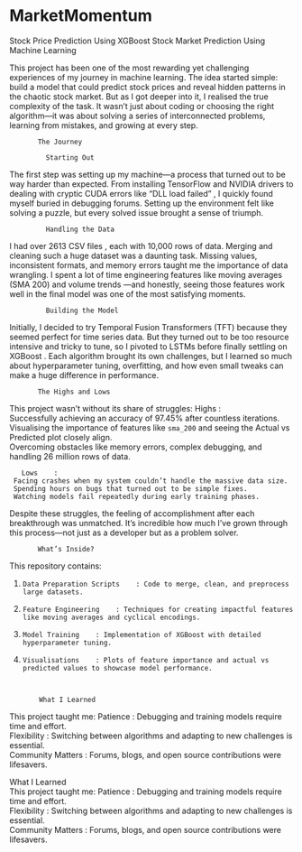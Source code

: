 # MarketMomentum
Stock Price Prediction Using XGBoost	Stock Market Prediction Using Machine Learning    

This project has been one of the most rewarding yet challenging experiences of my journey in machine learning. The idea started simple: build a model that could predict stock prices and reveal hidden patterns in the chaotic stock market. But as I got deeper into it, I realised the true complexity of the task. It wasn’t just about coding or choosing the right algorithm—it was about solving a series of interconnected problems, learning from mistakes, and growing at every step.

      

           The Journey    

             Starting Out    
The first step was setting up my machine—a process that turned out to be way harder than expected. From installing TensorFlow and NVIDIA drivers to dealing with cryptic CUDA errors like   “DLL load failed”  , I quickly found myself buried in debugging forums. Setting up the environment felt like solving a puzzle, but every solved issue brought a sense of triumph.  

             Handling the Data    
I had over     2613 CSV files    , each with 10,000 rows of data. Merging and cleaning such a huge dataset was a daunting task. Missing values, inconsistent formats, and memory errors taught me the importance of data wrangling. I spent a lot of time engineering features like     moving averages (SMA  200)     and     volume trends    —and honestly, seeing those features work well in the final model was one of the most satisfying moments.

             Building the Model    
Initially, I decided to try     Temporal Fusion Transformers (TFT)     because they seemed perfect for time  series data. But they turned out to be too resource  intensive and tricky to tune, so I pivoted to     LSTMs     before finally settling on     XGBoost    . Each algorithm brought its own challenges, but I learned so much about hyperparameter tuning, overfitting, and how even small tweaks can make a huge difference in performance.

      

           The Highs and Lows    

This project wasn’t without its share of struggles:
       Highs    :  
     Successfully achieving an accuracy of     97.45%     after countless iterations.
     Visualising the importance of features like `sma_200` and seeing the     Actual vs Predicted     plot closely align.  
     Overcoming obstacles like memory errors, complex debugging, and handling 26 million rows of data.

       Lows    :  
     Facing crashes when my system couldn’t handle the massive data size.  
     Spending hours on bugs that turned out to be simple fixes.  
     Watching models fail repeatedly during early training phases.  

Despite these struggles, the feeling of accomplishment after each breakthrough was unmatched. It’s incredible how much I’ve grown through this process—not just as a developer but as a problem  solver.

      

           What’s Inside?    

This repository contains:
1.     Data Preparation Scripts    : Code to merge, clean, and preprocess large datasets.  
2.     Feature Engineering    : Techniques for creating impactful features like moving averages and cyclical encodings.  
3.     Model Training    : Implementation of XGBoost with detailed hyperparameter tuning.  
4.     Visualisations    : Plots of feature importance and actual vs predicted values to showcase model performance.

      

           What I Learned    
This project taught me:
       Patience    : Debugging and training models require time and effort.  
       Flexibility    : Switching between algorithms and adapting to new challenges is essential.  
       Community Matters    : Forums, blogs, and open  source contributions were lifesavers.
      

   What I Learned    
This project taught me:
       Patience    : Debugging and training models require time and effort.  
       Flexibility    : Switching between algorithms and adapting to new challenges is essential.  
       Community Matters    : Forums, blogs, and open  source contributions were lifesavers.
